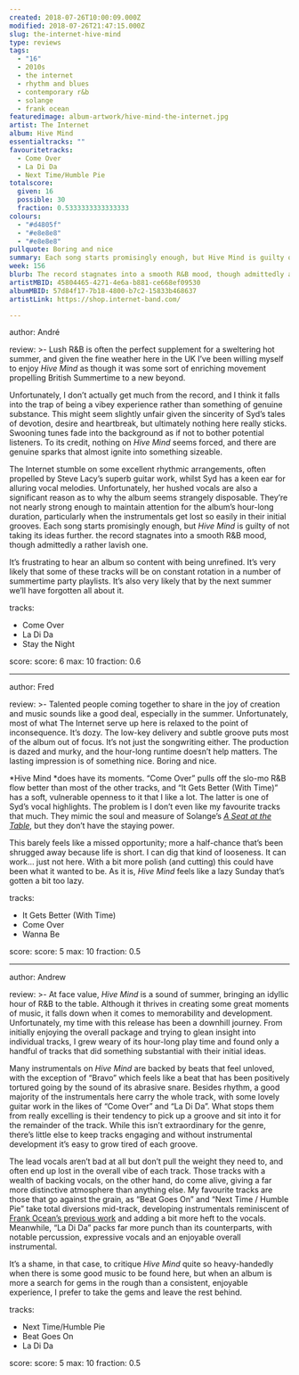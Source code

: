 ```yaml
---
created: 2018-07-26T10:00:09.000Z
modified: 2018-07-26T21:47:15.000Z
slug: the-internet-hive-mind
type: reviews
tags:
  - "16"
  - 2010s
  - the internet
  - rhythm and blues
  - contemporary r&b
  - solange
  - frank ocean
featuredimage: album-artwork/hive-mind-the-internet.jpg
artist: The Internet
album: Hive Mind
essentialtracks: ""
favouritetracks:
  - Come Over
  - La Di Da
  - Next Time/Humble Pie
totalscore:
  given: 16
  possible: 30
  fraction: 0.5333333333333333
colours:
  - "#d4805f"
  - "#e8e8e8"
  - "#e8e8e8"
pullquote: Boring and nice
summary: Each song starts promisingly enough, but Hive Mind is guilty of not taking its ideas further. The record stagnates into a smooth R&B mood, though admittedly a rather lavish one.
week: 156
blurb: The record stagnates into a smooth R&B mood, though admittedly a rather lavish one. It’s frustrating to hear an album so content with being unrefined.
artistMBID: 45804465-4271-4e6a-b881-ce668ef09530
albumMBID: 57d84f17-7b18-4800-b7c2-15833b468637
artistLink: https://shop.internet-band.com/

---
```


author: André

review: >-
  Lush R&B is often the perfect supplement for a sweltering hot summer, and given the fine weather here in the UK I’ve been willing myself to enjoy *Hive Mind* as though it was some sort of enriching movement propelling British Summertime to a new beyond. 
  
  Unfortunately, I don’t actually get much from the record, and I think it falls into the trap of being a vibey experience rather than something of genuine substance. This might seem slightly unfair given the sincerity of Syd’s tales of devotion, desire and heartbreak, but ultimately nothing here really sticks. Swooning tunes fade into the background as if not to bother potential listeners. To its credit, nothing on *Hive Mind* seems forced, and there are genuine sparks that almost ignite into something sizeable. 
  
  The Internet stumble on some excellent rhythmic arrangements, often propelled by Steve Lacy’s superb guitar work, whilst Syd has a keen ear for alluring vocal melodies. Unfortunately, her hushed vocals are also a significant reason as to why the album seems strangely disposable. They’re not nearly strong enough to maintain attention for the album’s hour-long duration, particularly when the instrumentals get lost so easily in their initial grooves. Each song starts promisingly enough, but *Hive Mind* is guilty of not taking its ideas further. the record stagnates into a smooth R&B mood, though admittedly a rather lavish one. 
  
  It’s frustrating to hear an album so content with being unrefined. It’s very likely that some of these tracks will be on constant rotation in a number of summertime party playlists. It’s also very likely that by the next summer we’ll have forgotten all about it.

tracks:
  - Come Over
  - ­­La Di Da
  - ­­Stay the Night

score:
  score: 6
  max: 10
  fraction: 0.6

---
author: Fred

review: >-
  Talented people coming together to share in the joy of creation and music sounds like a good deal, especially in the summer. Unfortunately, most of what The Internet serve up here is relaxed to the point of inconsequence. It’s dozy. The low-key delivery and subtle groove puts most of the album out of focus. It’s not just the songwriting either. The production is dazed and murky, and the hour-long runtime doesn’t help matters. The lasting impression is of something nice. Boring and nice.

  *Hive Mind *does have its moments. “Come Over” pulls off the slo-mo R&B flow better than most of the other tracks, and “It Gets Better (With Time)” has a soft, vulnerable openness to it that I like a lot. The latter is one of Syd’s vocal highlights. The problem is I don’t even like my favourite tracks that much. They mimic the soul and measure of Solange’s [*A Seat at the Table*](/reviews/solange-a-seat-at-the-table/), but they don’t have the staying power.

  This barely feels like a missed opportunity; more a half-chance that’s been shrugged away because life is short. I can dig that kind of looseness. It can work… just not here. With a bit more polish (and cutting) this could have been what it wanted to be. As it is, *Hive Mind* feels like a lazy Sunday that’s gotten a bit too lazy.

tracks:
  - It Gets Better (With Time)
  - ­­Come Over
  - ­­Wanna Be

score:
  score: 5
  max: 10
  fraction: 0.5

---
author: Andrew

review: >-
  At face value, *Hive Mind* is a sound of summer, bringing an idyllic hour of R&B to the table. Although it thrives in creating some great moments of music, it falls down when it comes to memorability and development. Unfortunately, my time with this release has been a downhill journey. From initially enjoying the overall package and trying to glean insight into individual tracks, I grew weary of its hour-long play time and found only a handful of tracks that did something substantial with their initial ideas. 
  
  Many instrumentals on *Hive Mind* are backed by beats that feel unloved, with the exception of “Bravo” which feels like a beat that has been positively tortured going by the sound of its abrasive snare. Besides rhythm, a good majority of the instrumentals here carry the whole track, with some lovely guitar work in the likes of “Come Over” and “La Di Da”. What stops them from really excelling is their tendency to pick up a groove and sit into it for the remainder of the track. While this isn’t extraordinary for the genre, there’s little else to keep tracks engaging and without instrumental development it’s easy to grow tired of each groove.

  The lead vocals aren’t bad at all but don’t pull the weight they need to, and often end up lost in the overall vibe of each track. Those tracks with a wealth of backing vocals, on the other hand, do come alive, giving a far more distinctive atmosphere than anything else. My favourite tracks are those that go against the grain, as “Beat Goes On” and “Next Time / Humble Pie” take total diversions mid-track, developing instrumentals reminiscent of [Frank Ocean’s previous work](/reviews/frank-ocean-channel-orange/) and adding a bit more heft to the vocals. Meanwhile, “La Di Da” packs far more punch than its counterparts, with notable percussion, expressive vocals and an enjoyable overall instrumental. 
  
  It’s a shame, in that case, to critique *Hive Mind* quite so heavy-handedly when there is some good music to be found here, but when an album is more a search for gems in the rough than a consistent, enjoyable experience, I prefer to take the gems and leave the rest behind.

tracks:
  - Next Time/Humble Pie
  - ­­Beat Goes On
  - ­­La Di Da
  
score:
  score: 5
  max: 10
  fraction: 0.5
